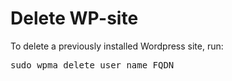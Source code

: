 # Delete WP-site

To delete a previously installed Wordpress site, run:

<pre>
sudo wpma delete user_name FQDN
</pre>
